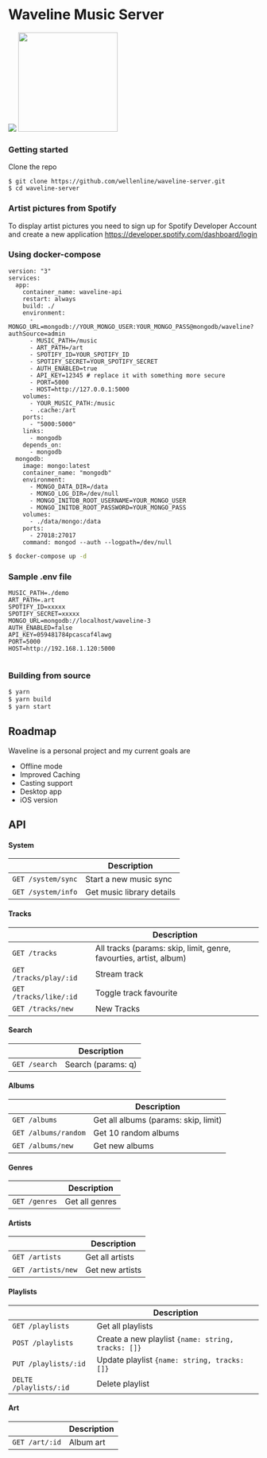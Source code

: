 # Waveline Music Server
<img src="https://preview.redd.it/3vujqpdulbi41.png?width=2756&format=png&auto=webp&s=2cd56216825a7e9d9145e6b1fb2eb7750bb079d3">

<a href="https://play.google.com/store/apps/details?id=com.waveline.app" target="_blank">
<img src="https://play.google.com/intl/en_us/badges/images/generic/en_badge_web_generic.png" width="200">
</a>



### Getting started

Clone the repo
```Sh
$ git clone https://github.com/wellenline/waveline-server.git
$ cd waveline-server
```

### Artist pictures from Spotify
To display artist pictures you need to sign up for Spotify Developer Account and create a new application
https://developer.spotify.com/dashboard/login


### Using docker-compose
```docker
version: "3"
services:
  app:
    container_name: waveline-api
    restart: always
    build: ./
    environment:
      - MONGO_URL=mongodb://YOUR_MONGO_USER:YOUR_MONGO_PASS@mongodb/waveline?authSource=admin
      - MUSIC_PATH=/music
      - ART_PATH=/art
      - SPOTIFY_ID=YOUR_SPOTIFY_ID
      - SPOTIFY_SECRET=YOUR_SPOTIFY_SECRET
      - AUTH_ENABLED=true
      - API_KEY=12345 # replace it with something more secure
      - PORT=5000
      - HOST=http://127.0.0.1:5000
    volumes:
      - YOUR_MUSIC_PATH:/music
      - .cache:/art
    ports:
      - "5000:5000"
    links:
      - mongodb
    depends_on:
      - mongodb
  mongodb:
    image: mongo:latest
    container_name: "mongodb"
    environment:
      - MONGO_DATA_DIR=/data
      - MONGO_LOG_DIR=/dev/null
      - MONGO_INITDB_ROOT_USERNAME=YOUR_MONGO_USER
      - MONGO_INITDB_ROOT_PASSWORD=YOUR_MONGO_PASS
    volumes:
      - ./data/mongo:/data
    ports:
      - 27018:27017
    command: mongod --auth --logpath=/dev/null
 ```

```sh
$ docker-compose up -d
```

### Sample .env file
```env
MUSIC_PATH=./demo
ART_PATH=.art
SPOTIFY_ID=xxxxx
SPOTIFY_SECRET=xxxxx
MONGO_URL=mongodb://localhost/waveline-3
AUTH_ENABLED=false
API_KEY=059481784pcascaf4lawg
PORT=5000
HOST=http://192.168.1.120:5000


```
### Building from source
```sh
$ yarn
$ yarn build
$ yarn start
```

## Roadmap
Waveline is a personal project and my current goals are

* Offline mode
* Improved Caching
* Casting support
* Desktop app
* iOS version


## API
#### System
|                |Description                    |
|----------------|-------------------------------|
|`GET /system/sync`|Start a new music sync|
|`GET /system/info`|Get music library details|


#### Tracks
|                |Description                    |
|----------------|-------------------------------|
|`GET /tracks`|All tracks (params: skip, limit, genre, favourties, artist, album)|
|`GET /tracks/play/:id`|Stream track|
|`GET /tracks/like/:id`| Toggle track favourite |
|`GET /tracks/new`|New Tracks|

#### Search
|                |Description                    |
|----------------|-------------------------------|
|`GET /search`| Search (params: q) |


#### Albums
|                |Description                    |
|----------------|-------------------------------|
|`GET /albums`| Get all albums (params: skip, limit) |
|`GET /albums/random`| Get 10 random albums |
|`GET /albums/new`| Get new albums |

#### Genres
|                |Description                    |
|----------------|-------------------------------|
|`GET /genres`| Get all genres |

#### Artists
|                |Description                    |
|----------------|-------------------------------|
|`GET /artists`| Get all artists |
|`GET /artists/new`| Get new artists |

#### Playlists
|                |Description                    |
|----------------|-------------------------------|
|`GET /playlists`| Get all playlists |
|`POST /playlists`| Create a new playlist `{name: string, tracks: []}` |
|`PUT /playlists/:id`| Update playlist `{name: string, tracks: []}` |
|`DELTE /playlists/:id`| Delete playlist |


#### Art
|                |Description                    |
|----------------|-------------------------------|
|`GET /art/:id`| Album art |
